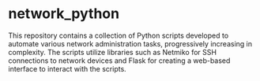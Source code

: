 # network_python
This repository contains a collection of Python scripts developed to automate various network administration tasks, progressively increasing in complexity. The scripts utilize libraries such as Netmiko for SSH connections to network devices and Flask for creating a web-based interface to interact with the scripts.
